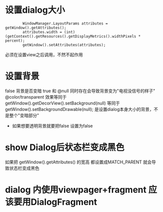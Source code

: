 # 设置dialog大小
```
        WindowManager.LayoutParams attributes = getWindow().getAttributes();
        attributes.width = (int) (getContext().getResources().getDisplayMetrics().widthPixels * percent);
        getWindow().setAttributes(attributes);
```
必须在设置view之后调用，不然不起作用

# 设置背景
 <item name="android:backgroundDimEnabled">false</item>  背景是否变暗
<item name="android:backgroundDimEnabled">true</item> 和 <item name="android:windowBackground">@null</item> 同时存在会导致背景变为"电视没信号的样子"
  <item name="android:windowBackground">@color/transparent</item> 效果等同于 getWindow().getDecorView().setBackground(null) 等同于  getWindow().setBackgroundDrawable(null);
  是设置dialog本身大小的背景，不是整个"变暗部分"
  * 如果想要透明背景就要把<item name="android:backgroundDimEnabled">false</item> 设置为false
# show Dialog后状态栏变成黑色
如果把 getWindow().getAttributes() 的宽高 都设置成MATCH_PARENT 就会导致状态栏变成黑色


# dialog 内使用viewpager+fragment  应该要用DialogFragment